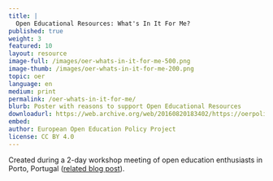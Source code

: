 ```yaml
---
title: |
  Open Educational Resources: What's In It For Me?
published: true
weight: 3
featured: 10
layout: resource
image-full: /images/oer-whats-in-it-for-me-500.png
image-thumb: /images/oer-whats-in-it-for-me-200.png
topic: oer
language: en
medium: print
permalink: /oer-whats-in-it-for-me/
blurb: Poster with reasons to support Open Educational Resources
downloadurl: https://web.archive.org/web/20160820183402/https://oerpolicy.eu/wp-content/uploads/2014/10/OER_poster.pdf
embed:
author: European Open Education Policy Project
license: CC BY 4.0
---
```


Created during a 2-day workshop meeting of open education enthusiasts in Porto, Portugal ([related blog post](http://web.archive.org/web/20160328190836/http://oerpolicy.eu/postcard-from-the-oer-workshop-in-porto/)).

